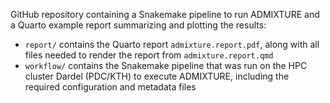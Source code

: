GitHub repository containing a Snakemake pipeline to run 
ADMIXTURE and a Quarto example report summarizing and plotting 
the results: 

- `report/` contains the Quarto report `admixture.report.pdf`, 
along with all files needed to render the report from 
`admixture.report.qmd`
- `workflow/` contains the Snakemake pipeline that was run on 
the HPC cluster Dardel (PDC/KTH) to execute ADMIXTURE, including 
the required configuration and metadata files 
